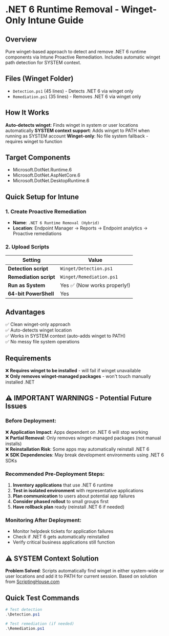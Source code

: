 # .NET 6 Runtime Removal - Winget-Only Intune Guide

## Overview
Pure winget-based approach to detect and remove .NET 6 runtime components via Intune Proactive Remediation. Includes automatic winget path detection for SYSTEM context.

## Files (Winget Folder)
- `Detection.ps1` (45 lines) - Detects .NET 6 via winget only
- `Remediation.ps1` (35 lines) - Removes .NET 6 via winget only

## How It Works
**Auto-detects winget**: Finds winget in system or user locations automatically
**SYSTEM context support**: Adds winget to PATH when running as SYSTEM account
**Winget-only**: No file system fallback - requires winget to function

## Target Components
- Microsoft.DotNet.Runtime.6
- Microsoft.DotNet.AspNetCore.6  
- Microsoft.DotNet.DesktopRuntime.6

## Quick Setup for Intune

### 1. Create Proactive Remediation
- **Name**: `.NET 6 Runtime Removal (Hybrid)`
- **Location**: Endpoint Manager → Reports → Endpoint analytics → Proactive remediations

### 2. Upload Scripts
| Setting | Value |
|---------|-------|
| **Detection script** | `Winget/Detection.ps1` |
| **Remediation script** | `Winget/Remediation.ps1` |
| **Run as System** | Yes ✅ (Now works properly!) |
| **64-bit PowerShell** | Yes |

## Advantages
✅ Clean winget-only approach  
✅ Auto-detects winget location  
✅ Works in SYSTEM context (auto-adds winget to PATH)  
✅ No messy file system operations  

## Requirements  
❌ **Requires winget to be installed** - will fail if winget unavailable  
❌ **Only removes winget-managed packages** - won't touch manually installed .NET  

## ⚠️ IMPORTANT WARNINGS - Potential Future Issues

### Before Deployment:
❌ **Application Impact**: Apps dependent on .NET 6 will stop working  
❌ **Partial Removal**: Only removes winget-managed packages (not manual installs)  
❌ **Reinstallation Risk**: Some apps may automatically reinstall .NET 6  
❌ **SDK Dependencies**: May break development environments using .NET 6 SDKs  

### Recommended Pre-Deployment Steps:
1. **Inventory applications** that use .NET 6 runtime
2. **Test in isolated environment** with representative applications
3. **Plan communication** to users about potential app failures
4. **Consider phased rollout** to small groups first
5. **Have rollback plan** ready (reinstall .NET 6 if needed)

### Monitoring After Deployment:
- Monitor helpdesk tickets for application failures
- Check if .NET 6 gets automatically reinstalled
- Verify critical business applications still function

## ⚠️ SYSTEM Context Solution
**Problem Solved**: Scripts automatically find winget in either system-wide or user locations and add it to PATH for current session. Based on solution from [ScriptingHouse.com](https://www.scriptinghouse.com/2024/03/resolving-winget-not-recognized-error-when-running-with-the-system-account.html)

## Quick Test Commands
```powershell
# Test detection
.\Detection.ps1

# Test remediation (if needed)
.\Remediation.ps1
```
